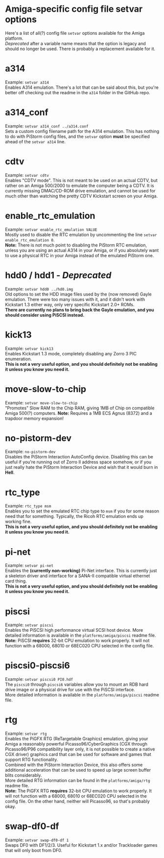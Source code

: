 # Amiga-specific config file setvar options

Here's a list of all(?) config file `setvar` options available for the Amiga platform.  
*Deprecated* after a variable name means that the option is legacy and should no longer be used. There is probably a replacement available for it.

# a314

Example: `setvar a314`  
Enables A314 emulation. There's a lot that can be said about this, but you're better off checking out the readme in the `a314` folder in the GitHub repo.

# a314_conf

Example: `setvar a314_conf ../a314.conf`  
Sets a custom config filename path for the A314 emulation. This has nothing to do with PiStorm config files, and the `setvar` option **must** be specified ahead of the `setvar a314` line.

# cdtv

Example: `setvar cdtv`  
Enables "CDTV mode". This is not meant to be used on an actual CDTV, but rather on an Amiga 500/2000 to emulate the computer being a CDTV. It is currently missing DMAC/CD-ROM drive emulation, and cannot be used for much other than watching the pretty CDTV Kickstart screen on your Amiga.

# enable_rtc_emulation

Example: `setvar enable_rtc_emulation VALUE`  
Mostly used to disable the RTC emulation by uncommenting the line `setvar enable_rtc_emulation 0`.  
**Note:** There is not much point to disabling the PiStorm RTC emulation, unless you are using an actual A314 in your Amiga, or if you absolutely want to use a physical RTC in your Amiga instead of the emulated PiStorm one.

# hdd0 / hdd1 - *Deprecated*

Example: `setvar hdd0 ../hd0.img`  
Old options to set the HDD image files used by the (now removed) Gayle emulation. There were too many issues with it, and it didn't work with Kickstart 1.3 either way, only very specific Kickstart 2.0+ ROMs.  
**There are currently no plans to bring back the Gayle emulation, and you should consider using PiSCSI instead.**

# kick13

Example: `setvar kick13`  
Enables Kickstart 1.3 mode, completely disabling any Zorro 3 PIC enumeration.  
**This is not a very useful option, and you should definitely not be enabling it unless you know you need it.**

# move-slow-to-chip
Example: `setvar move-slow-to-chip`  
"Promotes" Slow RAM to the Chip RAM, giving 1MB of Chip on compatible Amiga 500(?) computers.
**Note:** Requires a 1MB ECS Agnus (8372) and a trapdoor memory expansion!

# no-pistorm-dev

Example: `no-pistorm-dev`  
Disables the PiStorm Interaction AutoConfig device. Disabling this can be useful if you're running out of Zorro II address space somehow, or if you just really hate the PiStorm Interaction Device and wish that it would burn in **Hell**.

# rtc_type
Example: `rtc_type msm`  
Enables you to set the emulated RTC chip type to `msm` if you for some reason need that for something. Typically, the Ricoh RTC emulation ends up working fine.  
**This is not a very useful option, and you should definitely not be enabling it unless you know you need it.**

# pi-net

Example: `setvar pi-net`  
Enables the **(currently non-working)** Pi-Net interface. This is currently just a skeleton driver and interface for a SANA-II compatible virtual ethernet card thing.  
**This is not a very useful option, and you should definitely not be enabling it unless you know you need it.**

# piscsi

Example: `setvar piscsi`  
Enables the PiSCSI high performance virtual SCSI host device. More detailed information is available in the `platforms/amiga/piscsi` readme file.  
**Note:** PiSCSI **requires** 32-bit CPU emulation to work properly. It will not function with a 68000, 68010 or 68EC020 CPU selected in the config file.

# piscsi0-piscsi6

Example: `setvar piscsi0 PI0.hdf`  
The `piscsi0` through `piscsi6` variables allow you to mount an RDB hard drive image or a physical drive for use with the PiSCSI interface.  
More detailed information is available in the `platforms/amiga/piscsi` readme file.

# rtg

Example: `setvar rtg`  
Enables the PiGFX RTG (ReTargetable Graphics) emulation, giving your Amiga a reasonably powerful Picasso96/CyberGraphics (CGX through Picasso96/P96 compatibility layer only, it is not possible to create a native CGX driver) graphics card that can be used for software and games that support RTG functionality.  
Combined with the PiStorm Interaction Device, this also offers some additional acceleration that can be used to speed up large screen buffer blits considerably.  
More detailed RTG information can be found in the `platforms/amiga/rtg` readme file.  
**Note:** The PiGFX RTG **requires** 32-bit CPU emulation to work properly. It will not function with a 68000, 68010 or 68EC020 CPU selected in the config file. On the other hand, neither will Picasso96, so that's probably okay.

# swap-df0-df

Example: `setvar swap-df0-df 1`  
Swaps DF0 with DF1/2/3. Useful for Kickstart 1.x and/or Trackloader games that will only boot from DF0.
